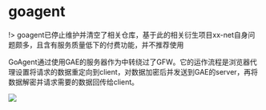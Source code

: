 # goagent

!> goagent已停止维护并清空了相关仓库，基于此的相关衍生项目xx-net自身问题颇多，且含有服务质量低下的付费功能，并不推荐使用

GoAgent通过使用GAE的服务器作为中转绕过了GFW。它的运作流程是浏览器代理设置将请求的数据重定向到client，对数据加密后并发送到GAE的server，再将数据解密并请求需要的数据回传给client。

![](https://raw.githubusercontent.com/loremwalker/fq-book/master/docs/images/goagengstuture.jpg)

